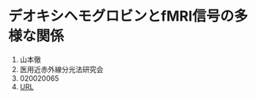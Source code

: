 # デオキシヘモグロビンとfMRI信号の多様な関係

1. 山本徹
2. 医用近赤外線分光法研究会
3. 020020065
4. [URL](http://j-ca.org/wp/wp-content/uploads/2016/04/4701_ken_toku.pdf)
